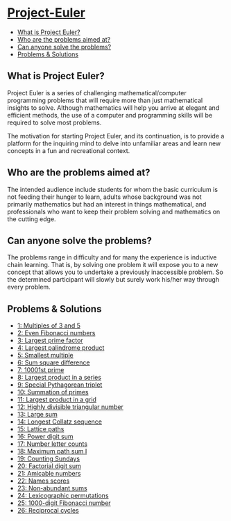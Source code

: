 <!-- omit in toc -->
# [Project-Euler](https://projecteuler.net/)

- [What is Project Euler?](#what-is-project-euler)
- [Who are the problems aimed at?](#who-are-the-problems-aimed-at)
- [Can anyone solve the problems?](#can-anyone-solve-the-problems)
- [Problems & Solutions](#problems--solutions)

## What is Project Euler?

Project Euler is a series of challenging mathematical/computer programming problems that will require more than just mathematical insights to solve. Although mathematics will help you arrive at elegant and efficient methods, the use of a computer and programming skills will be required to solve most problems.

The motivation for starting Project Euler, and its continuation, is to provide a platform for the inquiring mind to delve into unfamiliar areas and learn new concepts in a fun and recreational context.

## Who are the problems aimed at?

The intended audience include students for whom the basic curriculum is not feeding their hunger to learn, adults whose background was not primarily mathematics but had an interest in things mathematical, and professionals who want to keep their problem solving and mathematics on the cutting edge.

## Can anyone solve the problems?

The problems range in difficulty and for many the experience is inductive chain learning. That is, by solving one problem it will expose you to a new concept that allows you to undertake a previously inaccessible problem. So the determined participant will slowly but surely work his/her way through every problem.


## Problems & Solutions

* [1: Multiples of 3 and 5](./Java/src/main/java/projecteuler/problem/Problem1.java)
* [2: Even Fibonacci numbers](./Java/src/main/java/projecteuler/problem/Problem2.java)
* [3: Largest prime factor](./Java/src/main/java/projecteuler/problem/Problem3.java)
* [4: Largest palindrome product](./Java/src/main/java/projecteuler/problem/Problem4.java)
* [5: Smallest multiple](./Java/src/main/java/projecteuler/problem/Problem5.java)
* [6: Sum square difference](./Java/src/main/java/projecteuler/problem/Problem6.java)
* [7: 10001st prime](./Java/src/main/java/projecteuler/problem/Problem7.java)
* [8: Largest product in a series](./Java/src/main/java/projecteuler/problem/Problem8.java)
* [9: Special Pythagorean triplet](./Java/src/main/java/projecteuler/problem/Problem9.java)
* [10: Summation of primes](./Java/src/main/java/projecteuler/problem/Problem10.java)
* [11: Largest product in a grid](./Java/src/main/java/projecteuler/problem/Problem11.java)
* [12: Highly divisible triangular number](./Java/src/main/java/projecteuler/problem/Problem12.java)
* [13: Large sum](./Java/src/main/java/projecteuler/problem/Problem13.java)
* [14: Longest Collatz sequence](./Java/src/main/java/projecteuler/problem/Problem14.java)
* [15: Lattice paths](./Java/src/main/java/projecteuler/problem/Problem15.java)
* [16: Power digit sum](./Java/src/main/java/projecteuler/problem/Problem16.java)
* [17: Number letter counts](./Java/src/main/java/projecteuler/problem/Problem17.java)
* [18: Maximum path sum I](./Java/src/main/java/projecteuler/problem/Problem18.java)
* [19: Counting Sundays](./Java/src/main/java/projecteuler/problem/Problem19.java)
* [20: Factorial digit sum](./Java/src/main/java/projecteuler/problem/Problem20.java)
* [21: Amicable numbers](./Java/src/main/java/projecteuler/problem/Problem21.java)
* [22: Names scores](./Java/src/main/java/projecteuler/problem/Problem22.java)
* [23: Non-abundant sums](./Java/src/main/java/projecteuler/problem/Problem23.java)
* [24: Lexicographic permutations](./Java/src/main/java/projecteuler/problem/Problem24.java)
* [25: 1000-digit Fibonacci number](./Java/src/main/java/projecteuler/problem/Problem25.java)
* [26: Reciprocal cycles](./Java/src/main/java/projecteuler/problem/Problem26.java)
